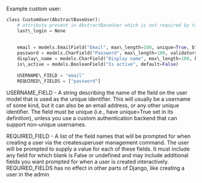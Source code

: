 


  
Example custom user:  
  

```python
class CustomUser(AbstractBaseUser):  
    # attribute present in AbstractBaseUser which is not required by task, taking unnecessarily place in DB  
    last\_login = None  
  
  
    email = models.EmailField("Email", max\_length=100, unique=True, blank=False)  
    password = models.CharField("Password", max\_length=100, validators=[MinLengthValidator(8)], blank=False)  
    display\_name = models.CharField("Display name", max\_length=100, blank=True)  
    is\_active = models.BooleanField("Is active", default=False)  
  
    USERNAME\_FIELD = "email"  
    REQUIRED\_FIELDS = ["password"]
```
  
  
  
USERNAME\_FIELD - A string describing the name of the field on the user model that is used as the unique identifier. This will usually be a username of some kind, but it can also be an email address, or any other unique identifier. The field must be unique (i.e., have unique=True set in its definition), unless you use a custom authentication backend that can support non-unique usernames.  
  
REQUIRED\_FIELD - A list of the field names that will be prompted for when creating a user via the createsuperuser management command. The user will be prompted to supply a value for each of these fields. It must include any field for which blank is False or undefined and may include additional fields you want prompted for when a user is created interactively. REQUIRED\_FIELDS has no effect in other parts of Django, like creating a user in the admin